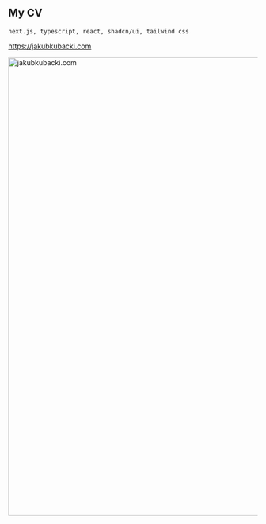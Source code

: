 ## My CV

`next.js, typescript, react, shadcn/ui, tailwind css`

https://jakubkubacki.com

<a target="_blank" href="https://jakubkubacki.com"><img width="924" alt="jakubkubacki.com" src="https://github.com/jkubacki/jobs/assets/1104186/4470170a-7d3f-414d-9c8a-1ac4638c275a"></a>

